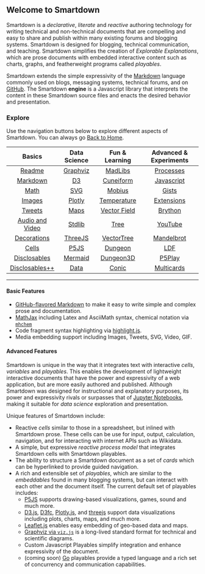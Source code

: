 ## Welcome to Smartdown

Smartdown is a *declarative*, *literate* and *reactive* authoring technology for writing technical and non-technical documents that are compelling and easy to share and publish within many existing forums and blogging systems. Smartdown is designed for blogging, technical communication, and teaching. Smartdown simplifies the creation of *Explorable Explanations*, which are prose documents with embedded interactive content such as charts, graphs, and featherweight programs called *playables*.

Smartdown extends the simple expressivity of the [Markdown](https://en.wikipedia.org/wiki/Markdown) language commonly used on blogs, messaging systems, technical forums, and on [GitHub](https://help.github.com/articles/basic-writing-and-formatting-syntax/). The Smartdown **engine** is a Javascript library that interprets the content in these Smartdown source files and enacts the desired behavior and presentation.

### Explore

Use the navigation buttons below to explore different aspects of Smartdown. You can always go [Back to Home](:@Home).

|Basics|Data Science|Fun & Learning|Advanced & Experiments|
|:---:|:---:|:---:|:---:|
|[Readme](:@README)|[Graphviz](:@Graphviz)|[MadLibs](:@MadLibs)|[Processes](:@Processes)|
|[Markdown](:@Markdown)|[D3](:@D3)|[Cuneiform](:@Cuneiform)|[Javascript](:@Javascript)|
|[Math](:@Math)|[SVG](:@SVG)|[Mobius](:@Mobius)|[Gists](:@Gists)|
|[Images](:@Images)|[Plotly](:@Plotly)|[Temperature](:@Temperature)|[Extensions](:@Extensions)|
|[Tweets](:@Tweets)|[Maps](:@Maps)|[Vector Field](:@VectorField)|[Brython](:@Brython)|
|[Audio and Video](:@Video)|[Stdlib](:@Stdlib)|[Tree](:@Tree)|[YouTube](:@YouTube)|
|[Decorations](:@Decorations)|[ThreeJS](:@Three)|[VectorTree](:@VectorTree)|[Mandelbrot](:@Mandelbrot)|
|[Cells](:@Cells)|[P5JS](:@P5JS)|[Dungeon](:@Dungeon)|[LDF](:@LDF)|
|[Disclosables](:@Disclosables)|[Mermaid](:@Mermaid)|[Dungeon3D](:@Games)|[P5Play](:@P5Play)|
|[Disclosables++](:@DisclosablesPlus)|[Data](:@Data)|[Conic](:@Conic)|[Multicards](:@Multicards)|

---

#### Basic Features

- [GitHub-flavored Markdown](https://guides.github.com/features/mastering-markdown/) to make it easy to write simple and complex prose and documentation.
- [MathJax](https://www.mathjax.org) including Latex and AsciiMath syntax, chemical notation via [`mhchem`](https://mhchem.github.io/MathJax-mhchem/)
- Code fragment syntax highlighting via [highlight.js](https://highlightjs.org).
- Media embedding support including Images, Tweets, SVG, Video, GIF.

#### Advanced Features

Smartdown is unique in the way that it integrates text with interactive *cells*, *variables* and *playables*. This enables the development of lightweight interactive documents that have the power and expressivity of a web application, but are more easily authored and published. Although Smartdown was designed for instructional and explanatory purposes, its power and expressivity rivals or surpasses that of [Jupyter Notebooks](http://jupyter.org), making it suitable for *data science* exploration and presentation.

Unique features of Smartdown include:

- Reactive *cells* similar to those in a spreadsheet, but inlined with Smartdown prose. These cells can be use for input, output, calculation, navigation, and for interacting with internet APIs such as Wikidata.
- A simple, but expressive *reactive process model* that integrates Smartdown cells with Smartdown playables.
- The ability to structure a Smartdown document as a set of *cards* which can be hyperlinked to provide guided navigation.
- A rich and extensible set of *playables*, which are similar to the *embeddables* found in many blogging systems, but can interact with each other and the document itself. The current default set of playables includes:
	- [P5JS](https://p5js.org) supports drawing-based visualizations, games, sound and much more.
	- [D3.js](https://d3js.org), [D3fc](https://d3fc.io), [Plotly.js](https://plot.ly/javascript/), and [threejs](https://threejs.org) support data visualizations including plots, charts, maps, and much more.
	- [Leaflet.js](http://leafletjs.com) enables easy embedding of geo-based data and maps.
	- [Graphviz via `viz.js`](https://github.com/mdaines/viz.js) is a long-lived standard format for technical and scientific diagrams.
	- Custom Javascript Playables simplify integration and enhance expressivity of the document.
	- (coming soon) [Go](https://github.com/gopherjs/gopherjs) playables provide a typed language and a rich set of concurrency and communication capabilities.
